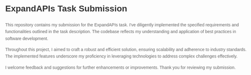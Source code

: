 <!DOCTYPE html>
  <html lang="en">
  <head>
    <meta charset="UTF-8">
    <title>ExpandAPIs Task Submission</title>
    <style>
      body {
        font-family: Arial, sans-serif;
        line-height: 1.6;
        margin: 20px;
        max-width: 800px;
      }
      h1 {
        color: #333;
      }
      p {
        color: #666;
      }
    </style>
  </head>
<body>
  <h1>ExpandAPIs Task Submission</h1>
  <p>
    This repository contains my submission for the ExpandAPIs task. I've diligently 
    implemented the specified requirements and functionalities outlined in the task 
    description. The codebase reflects my understanding and application of best 
    practices in software development.
  </p>
  <p>
    Throughout this project, I aimed to craft a robust and efficient solution, ensuring 
    scalability and adherence to industry standards. The implemented features underscore my 
    proficiency in leveraging technologies to address complex challenges effectively.
  </p>
  <p>
    I welcome feedback and suggestions for further enhancements or improvements. 
    Thank you for reviewing my submission.
  </p>
</body>

